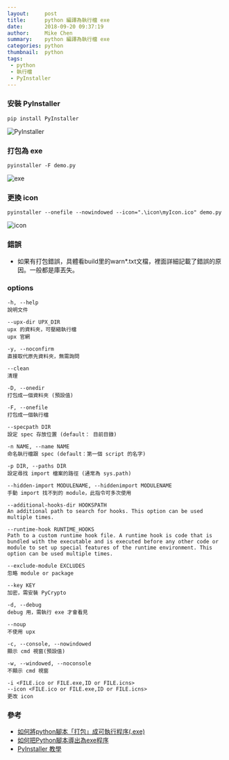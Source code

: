 ```yaml
---
layout:     post
title:      python 編譯為執行檔 exe
date:       2018-09-20 09:37:19
author:     Mike Chen
summary:    python 編譯為執行檔 exe
categories: python
thumbnail:  python
tags:
 - python
 - 執行檔
 - PyInstaller
---
```


### 安裝 PyInstaller

```
pip install PyInstaller
```

![PyInstaller](https://i.imgur.com/r7B4LaB.png)

### 打包為 exe

```
pyinstaller -F demo.py
```


![exe](https://i.imgur.com/URDbpab.png)

### 更換 icon

```
pyinstaller --onefile --nowindowed --icon=".\icon\myIcon.ico" demo.py
```

![icon](https://i.imgur.com/9sPZL0d.png)

### 錯誤
* 如果有打包錯誤，具體看build里的warn*.txt文檔，裡面詳細記載了錯誤的原因。一般都是庫丟失。


### options

```
-h, --help 
說明文件

--upx-dir UPX_DIR
upx 的資料夾，可壓縮執行檔
upx 官網

-y, --noconfirm
直接取代原先資料夾，無需詢問

--clean
清理

-D, --onedir
打包成一個資料夾 (預設值)

-F, --onefile
打包成一個執行檔

--specpath DIR
設定 spec 存放位置 (default： 目前目錄)

-n NAME, --name NAME
命名執行檔跟 spec (default：第一個 script 的名字)

-p DIR, --paths DIR
設定尋找 import 檔案的路徑 (通常為 sys.path)

--hidden-import MODULENAME, --hiddenimport MODULENAME
手動 import 找不到的 module，此指令可多次使用

--additional-hooks-dir HOOKSPATH
An additional path to search for hooks. This option can be used multiple times.

--runtime-hook RUNTIME_HOOKS
Path to a custom runtime hook file. A runtime hook is code that is bundled with the executable and is executed before any other code or module to set up special features of the runtime environment. This option can be used multiple times.

--exclude-module EXCLUDES
忽略 module or package

--key KEY
加密，需安裝 PyCrypto

-d, --debug
debug 用，需執行 exe 才會看見

--noup 
不使用 upx

-c, --console, --nowindowed
顯示 cmd 視窗(預設值)

-w, --windowed, --noconsole
不顯示 cmd 視窗

-i <FILE.ico or FILE.exe,ID or FILE.icns>
--icon <FILE.ico or FILE.exe,ID or FILE.icns>
更改 icon
```

### 參考
* [如何將python腳本「打包」成可執行程序(.exe)](https://kknews.cc/zh-tw/tech/4ybyrv.html)
* [如何把Python腳本導出為exe程序](https://kknews.cc/other/qopa42o.html)
* [PyInstaller 教學](http://zwindr.blogspot.com/2016/01/python-pyinstaller.html)